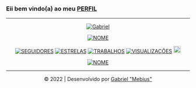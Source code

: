 ### Eii bem vindo(a) ao meu [PERFIL](https://github.com/gabrielhfm)
---
</p>
<p align="center">
<a href="#"><img title="Gabriel" src="https://img.shields.io/badge/og4briel-green?colorA=%23ff0000&colorB=%2307e4&style=for-the-badge"></a>
</p>
<p align="center">
<a href="https://github.com/gabrielhfm"><img title="NOME" src="https://img.shields.io/badge/PLANEJAMENTOS-orange.svg?style=for-the-badge&logo=github"></a>
</p>
<p align="center">
<a href="https://github.com/gabrielhfm"><img title="SEGUIDORES" src="https://img.shields.io/github/followers/gabrielhfm?color=blue&style=flat-square"></a>
<a href="https://github.com/gabrielhfm"><img title="ESTRELAS" src="https://img.shields.io/github/stars/gabrielhfm/gabrielhfm?color=red&style=flat-square"></a>
<a href="https://github.com/gabrielhfm"><img title="TRABALHOS" src="https://img.shields.io/github/forks/gabrielhfm/gabrielhfm?color=red&style=flat-square"></a>
<a href="https://github.com/gabrielhfm"><img title="VISUALIZAÇÕES" src="https://img.shields.io/github/watchers/gabrielhfm/gabrielhfm?label=Watchers&color=blue&style=flat-square"></a>
<a href="https://instagram.com/o_g4briel_"><img src="https://image.flaticon.com/icons/svg/174/174855.svg" alt="alt text" width="20" height="20"></a>
</p>
</p>
<p align="center">
<a href="https://gabrielhfm.github.io/"><img title="NOME" src="https://img.shields.io/badge/SITE-orange.svg?style=for-the-badge&logo=github"></a>
</p>

---
<p align="center">           
<a class="copyright">&copy; 2022 | Desenvolvido por <a href="https://github.com/gabrielhfm" target="_blank">Gabriel "Mebius"</a></p>


